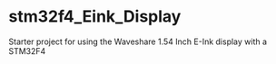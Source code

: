 # stm32f4_Eink_Display
Starter project for using the Waveshare 1.54 Inch E-Ink display with a STM32F4 
